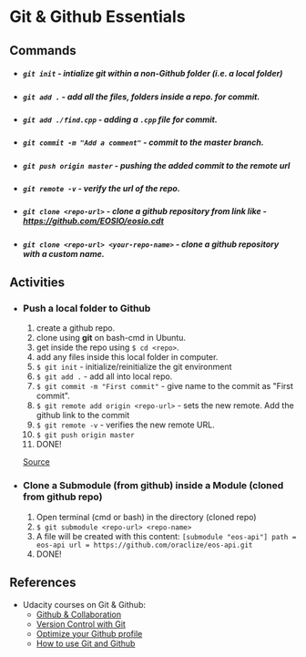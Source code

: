 # Git & Github Essentials
## Commands
* ##### `git init` - intialize git within a non-Github folder (i.e. a local folder)
* ##### `git add .` - add all the files, folders inside a repo. for commit.
* ##### `git add ./find.cpp` - adding a `.cpp` file for commit.
* ##### `git commit -m "Add a comment"` - commit to the master branch.
* ##### `git push origin master` - pushing the added commit to the remote url
* ##### `git remote -v` - verify the url of the repo.
* ##### `git clone <repo-url>` - clone a github repository from link like - https://github.com/EOSIO/eosio.cdt
* ##### `git clone <repo-url> <your-repo-name>` - clone a github repository with a custom name.

## Activities
* ### Push a local folder to Github
  1. create a github repo.
  2. clone using **git** on bash-cmd in Ubuntu.
  3. get inside the repo using `$ cd <repo>`.
  4. add any files inside this local folder in computer.
  5. `$ git init` - initialize/reinitialize the git environment
  6. `$ git add .` - add all into local repo.
  7. `$ git commit -m "First commit"` - give name to the commit as "First commit".
  8. `$ git remote add origin <repo-url>` - sets the new remote. Add the github link to the commit
  9. `$ git remote -v` - verifies the new remote URL.
  10. `$ git push origin master`
  11. DONE!

  [Source](https://help.github.com/articles/adding-an-existing-project-to-github-using-the-command-line/)

* ### Clone a Submodule (from github) inside a Module (cloned from github repo)
  1. Open terminal (cmd or bash) in the directory (cloned repo)
  2. `$ git submodule <repo-url> <repo-name>`
  3. A file will be created with this content:
  `[submodule "eos-api"] path = eos-api url = https://github.com/oraclize/eos-api.git`
  4. DONE!


## References
* Udacity courses on Git & Github:
  - [Github & Collaboration](https://classroom.udacity.com/courses/ud456)
  - [Version Control with Git](https://classroom.udacity.com/courses/ud123)
  - [Optimize your Github profile](https://classroom.udacity.com/courses/ud247)
  - [How to use Git and Github](https://classroom.udacity.com/courses/ud775)

